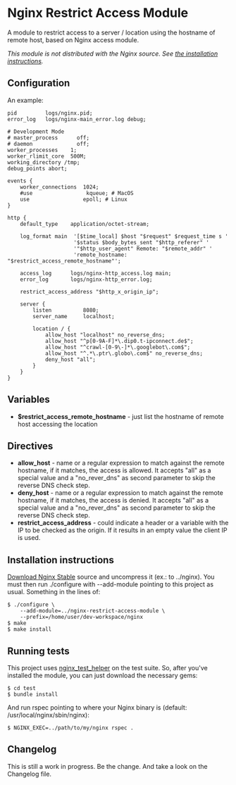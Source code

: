 Nginx Restrict Access Module
============================

A module to restrict access to a server / location using the hostname of remote host, based on Nginx access module.

_This module is not distributed with the Nginx source. See [the installation instructions](#installation)._


Configuration
-------------

An example:

    pid         logs/nginx.pid;
    error_log   logs/nginx-main_error.log debug;

    # Development Mode
    # master_process      off;
    # daemon              off;
    worker_processes    1;
    worker_rlimit_core  500M;
    working_directory /tmp;
    debug_points abort;

    events {
        worker_connections  1024;
        #use                 kqueue; # MacOS
        use                 epoll; # Linux
    }

    http {
        default_type    application/octet-stream;

        log_format main  '[$time_local] $host "$request" $request_time s '
                         '$status $body_bytes_sent "$http_referer" '
                         '"$http_user_agent" Remote: "$remote_addr" '
                         'remote_hostname: "$restrict_access_remote_hostname"';

        access_log      logs/nginx-http_access.log main;
        error_log       logs/nginx-http_error.log;

        restrict_access_address "$http_x_origin_ip";

        server {
            listen          8080;
            server_name     localhost;

            location / {
                allow_host "localhost" no_reverse_dns;
                allow_host "^p[0-9A-F]*\.dip0.t-ipconnect.de$";
                allow_host "^crawl-[0-9\-]*\.googlebot\.com$";
                allow_host "^.*\.ptr\.globo\.com$" no_reverse_dns;
                deny_host "all";
            }
        }
    }


Variables
---------

* **$restrict_access_remote_hostname** - just list the hostname of remote host accessing the location


Directives
----------

* **allow_host** - name or a regular expression to match against the remote hostname, if it matches, the access is allowed. It accepts "all" as a special value and a "no_rever_dns" as second parameter to skip the reverse DNS check step.
* **deny_host** - name or a regular expression to match against the remote hostname, if it matches, the access is denied. It accepts "all" as a special value and a "no_rever_dns" as second parameter to skip the reverse DNS check step.
* **restrict_access_address** - could indicate a header or a variable with the IP to be checked as the origin. If it results in an empty value the client IP is used.

<a id="installation"></a>Installation instructions
--------------------------------------------------

[Download Nginx Stable](http://nginx.org/en/download.html) source and uncompress it (ex.: to ../nginx). You must then run ./configure with --add-module pointing to this project as usual. Something in the lines of:

    $ ./configure \
        --add-module=../nginx-restrict-access-module \
        --prefix=/home/user/dev-workspace/nginx
    $ make
    $ make install


Running tests
-------------

This project uses [nginx_test_helper](https://github.com/wandenberg/nginx_test_helper) on the test suite. So, after you've installed the module, you can just download the necessary gems:

    $ cd test
    $ bundle install

And run rspec pointing to where your Nginx binary is (default: /usr/local/nginx/sbin/nginx):

    $ NGINX_EXEC=../path/to/my/nginx rspec .


Changelog
---------

This is still a work in progress. Be the change. And take a look on the Changelog file.
